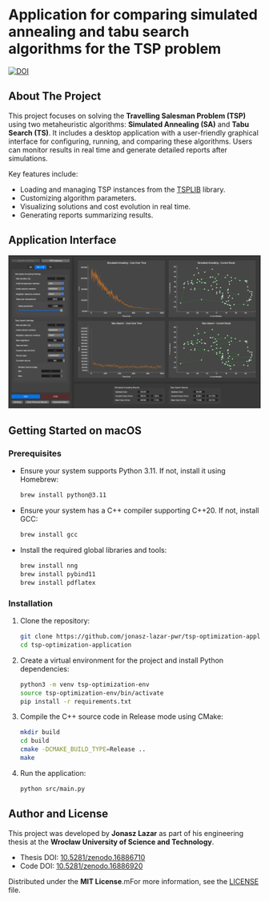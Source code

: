 # Application for comparing simulated annealing and tabu search algorithms for the TSP problem

[![DOI](https://zenodo.org/badge/867092648.svg)](https://doi.org/10.5281/zenodo.16886919)

## About The Project
This project focuses on solving the **Travelling Salesman Problem (TSP)** using two metaheuristic algorithms: **Simulated Annealing (SA)** and **Tabu Search (TS)**. It includes a desktop application with a user-friendly graphical interface for configuring, running, and comparing these algorithms. Users can monitor results in real time and generate detailed reports after simulations.

Key features include:
- Loading and managing TSP instances from the [TSPLIB](http://comopt.ifi.uni-heidelberg.de/software/TSPLIB95/) library.
- Customizing algorithm parameters.
- Visualizing solutions and cost evolution in real time.
- Generating reports summarizing results.

## Application Interface
![Application Interface](assets/screenshots/app_interface.png)

## Getting Started on macOS

### Prerequisites
- Ensure your system supports Python 3.11. If not, install it using Homebrew:
    ```bash
    brew install python@3.11
    ```
- Ensure your system has a C++ compiler supporting C++20. If not, install GCC:
    ```bash
    brew install gcc
    ```
- Install the required global libraries and tools:
    ```bash
    brew install nng
    brew install pybind11
    brew install pdflatex
    ```

### Installation  

1. Clone the repository:
   ```bash
   git clone https://github.com/jonasz-lazar-pwr/tsp-optimization-application.git
   cd tsp-optimization-application
    ```
2. Create a virtual environment for the project and install Python dependencies:
    ```bash
    python3 -m venv tsp-optimization-env
    source tsp-optimization-env/bin/activate
    pip install -r requirements.txt
    ```
3. Compile the C++ source code in Release mode using CMake:
    ```bash
    mkdir build
    cd build
    cmake -DCMAKE_BUILD_TYPE=Release ..
    make
    ```
4. Run the application:
    ```bash
    python src/main.py
    ```

## Author and License

This project was developed by **Jonasz Lazar** as part of his engineering thesis at the **Wrocław University of Science and Technology**.

- Thesis DOI: [10.5281/zenodo.16886710](https://doi.org/10.5281/zenodo.16886710)  
- Code DOI: [10.5281/zenodo.16886920](https://doi.org/10.5281/zenodo.16886920)  

Distributed under the **MIT License**.mFor more information, see the [LICENSE](LICENSE) file.
